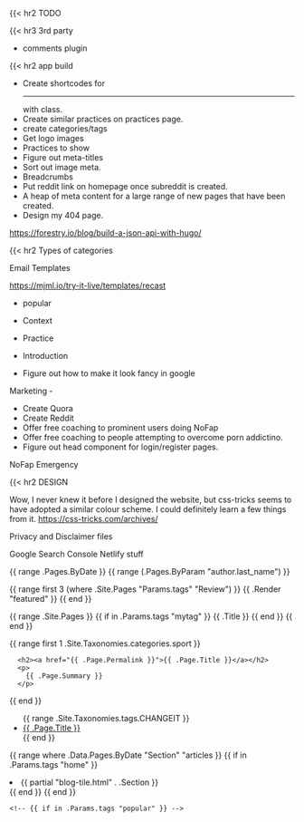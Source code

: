 {{< hr2 TODO

{{< hr3 3rd party

- comments plugin

{{< hr2 app build

- Create shortcodes for <hr/> with class. 
- Create similar practices on practices page.
- create categories/tags
- Get logo images
- Practices to show 
- Figure out meta-titles
- Sort out image meta. 
- Breadcrumbs
- Put reddit link on homepage once subreddit is created.
- A heap of meta content for a large range of new pages that have been created.
- Design my 404 page.

https://forestry.io/blog/build-a-json-api-with-hugo/

{{< hr2 Types of categories

Email Templates

https://mjml.io/try-it-live/templates/recast



- popular

- Context
- Practice
- Introduction
- Figure out how to make it look fancy in google

Marketing - 
- Create Quora
- Create Reddit
- Offer free coaching to prominent users doing NoFap
- Offer free coaching to people attempting to overcome porn addictino.
- Figure out head component for login/register pages.


NoFap Emergency


{{< hr2 DESIGN

Wow, I never knew it before I designed the website, but css-tricks seems to have adopted a similar colour scheme. I could definitely learn a few things from it.
https://css-tricks.com/archives/


Privacy and Disclaimer files

Google Search Console
Netlify stuff

{{ range .Pages.ByDate }}
{{ range (.Pages.ByParam "author.last_name") }}

{{ range first 3 (where .Site.Pages "Params.tags" "Review") }}
{{ .Render "featured" }}
{{ end }}

{{ range .Site.Pages }}
{{ if in .Params.tags "mytag" }}
{{ .Title }}
{{ end }}
{{ end }}

{{ range first 1 .Site.Taxonomies.categories.sport }}

      <h2><a href="{{ .Page.Permalink }}">{{ .Page.Title }}</a></h2>
      <p>
        {{ .Page.Summary }}
      </p>

{{ end }}

<ul>
  {{ range .Site.Taxonomies.tags.CHANGEIT }}
    <li><a href="{{ .Page.URL }}">{{ .Page.Title }}</a></li>
  {{ end }}
</ul>

{{ range where .Data.Pages.ByDate "Section" "articles }}
{{ if in .Params.tags "home" }}
<li class="blog-tile">
{{ partial "blog-tile.html" . .Section }}
</li> <!-- /.blog-title -->
{{ end }}
{{ end }}





<!-- 
  <meta name="author" content="{{ .Site.Author.name }}" />
  <meta property="og:url" content="{{ .Permalink }}" />
  <link rel="canonical" href="{{ .Permalink }}" />

  {{ partial "seo" . }}
  {{- if .IsHome -}}
  <title>{{ .Site.Title }}</title>
  <meta property="og:title" content="{{ .Site.Title }}" />
  <meta property="og:type" content="website" />
  <meta name="description" content="{{ .Site.Params.description }}" />
  {{- else -}}
  <title>{{ .Title }} - {{ .Site.Title }}</title>
  <meta property="og:title" content="{{ .Title }} - {{ .Site.Title }}" />
  <meta property="og:type" content="article" />
  <meta name="description" content="{{ default .Summary .Description }}" />
  {{- end }}

  <link rel="stylesheet" href="{{ "css/index.css" | relURL }}">
  <link href="{{ "index.xml" | relURL }}" rel="alternate" type="application/rss+xml" title="{{ .Site.Title }}">
-->
  <!-- quicklink require -->

  <!-- Twitter Card -->
  <!-- <meta name="twitter:card" content="summary" />
  <meta name="twitter:description" content="{{ if .IsHome }}{{ .Site.Params.description }}{{ else }}{{ .Description }}{{ end }}" />
  <meta name="twitter:title" content="{{ .Title }}{{ if .IsHome }} - {{ .Site.Params.Tagline }}{{ else }} - {{ .Site.Title }}{{ end }}" />
  <meta name="twitter:site" content="{{ .Site.Params.twitter }}" />
  <meta name="twitter:creator" content="{{ .Site.Params.twitter }}" /> -->
  <!-- OG data -->
  <!-- <meta property="og:locale" content="en_US" />
  <meta property="og:type" content="{{ if .IsPage }}article{{ else }}website{{ end }}" />
  <meta content="{{ .Title }}{{ if .IsHome }} - {{ .Site.Params.Tagline }}{{ else }} - {{ .Site.Title }}{{ end }}" property="og:title">
  <meta content="{{ if .IsHome }}{{ .Site.Params.description }}{{ else }}{{ .Description }}{{ end }}" property="og:description">
  <meta property="og:url" content="{{ .Permalink }}" />
  <meta property="og:site_name" content="{{ .Site.Title }}" />
  {{ range .Params.categories }}<meta property="article:section" content="{{ . }}" />{{ end }}
  {{ if isset .Params "date" }}<meta property="article:published_time" content="{{ time .Date }}" />{{ end }} -->



    <!-- {{ if in .Params.tags "popular" }} -->
